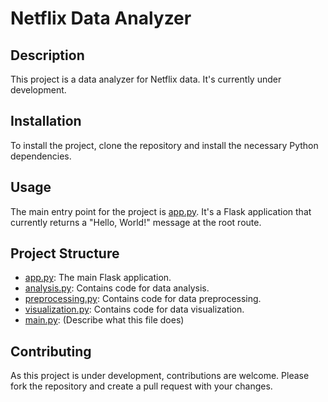 # Netflix Data Analyzer

## Description
This project is a data analyzer for Netflix data. It's currently under development.

## Installation
To install the project, clone the repository and install the necessary Python dependencies.

## Usage
The main entry point for the project is [app.py](app.py). It's a Flask application that currently returns a "Hello, World!" message at the root route.

## Project Structure
- [app.py](app.py): The main Flask application.
- [analysis.py](analysis.py): Contains code for data analysis.
- [preprocessing.py](preprocessing.py): Contains code for data preprocessing.
- [visualization.py](visualization.py): Contains code for data visualization.
- [main.py](main.py): (Describe what this file does)

## Contributing
As this project is under development, contributions are welcome. Please fork the repository and create a pull request with your changes.
